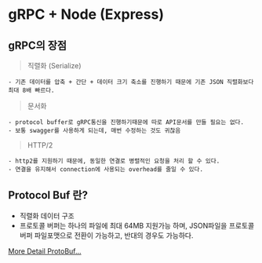 # gRPC + Node (Express)

## gRPC의 장점

> 직렬화 (Serialize)

    - 기존 데이터를 압축 + 간단 + 데이터 크기 축소를 진행하기 때문에 기존 JSON 직렬화보다 최대 8배 빠르다.

> 문서화

    - protocol buffer로 gRPC통신을 진행하기때문에 따로 API문서를 만들 필요는 없다.
    - 보통 swagger를 사용하게 되는데, 매번 수정하는 것도 귀찮음

> HTTP/2

    - http2를 지원하기 때문에, 동일한 연결로 병렬적인 요청을 처리 할 수 있다.
    - 연결을 유지해서 connection에 사용되는 overhead를 줄일 수 있다.

## Protocol Buf 란?

- 직렬화 데이터 구조
- 프로토콜 버퍼는 하나의 파일에 최대 64MB 지원가능 하며, JSON파일을 프로토콜 버퍼 파일포맷으로 전환이 가능하고, 반대의 경우도 가능하다.

[More Detail ProtoBuf...](./proto/README.md)
